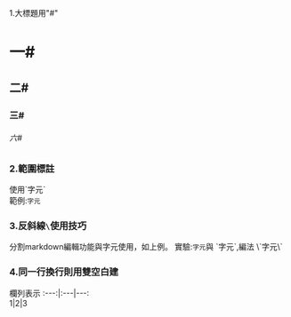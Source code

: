 1.大標題用"#"
# 一#
## 二#
### 三#
###### 六#
### 2.範圍標註
使用\`字元\`  
範例:`字元`
### 3.反斜線`\`使用技巧
分割markdown編輯功能與字元使用，如上例。
實驗:`字元`與 \`字元\`,編法 \\\`字元\\\`
### 4.同一行換行則用雙空白建
欄列表示
:---:|:---|---:  
1|2|3

